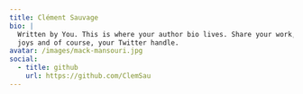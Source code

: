```yaml
---
title: Clément Sauvage
bio: |
  Written by You. This is where your author bio lives. Share your work, your
  joys and of course, your Twitter handle.
avatar: /images/mack-mansouri.jpg
social:
  - title: github
    url: https://github.com/ClemSau
---
```


